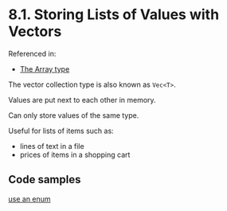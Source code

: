 # 8.1. Storing Lists of Values with Vectors

Referenced in:

- [The Array type](../../03-common-programming-concepts/02-data-types/#the-array-type)

The vector collection type is also known as `Vec<T>`.

Values are put next to each other in memory.

Can only store values of the same type.

Useful for lists of items such as:

- lines of text in a file
- prices of items in a shopping cart

## Code samples

[use an enum](./crates/use_an_enum/src/main.rs)
